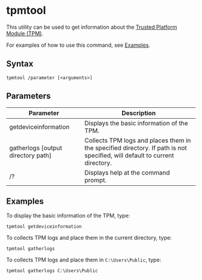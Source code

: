 # tpmtool

This utility can be used to get information about the [Trusted Platform Module (TPM)](https://docs.microsoft.com/windows/security/information-protection/tpm/trusted-platform-module-overview).

For examples of how to use this command, see [Examples](#tpmtool_examples).

## Syntax

```
tpmtool /parameter [<arguments>]
```
## Parameters

|Parameter|Description|
|---------|-----------|
|getdeviceinformation|Displays the basic information of the TPM.|
|gatherlogs [output directory path]|Collects TPM logs and places them in the specified directory. If path is not specified, will default to current directory.|
|/?|Displays help at the command prompt.|

## <a name="tpmtool_examples"></a>Examples

To display the basic information of the TPM, type:
```
tpmtool getdeviceinformation
```
To collects TPM logs and place them in the current directory, type:
```
tpmtool gatherlogs
```
To collects TPM logs and place them in `C:\Users\Public`, type:
```
tpmtool gatherlogs C:\Users\Public
```
